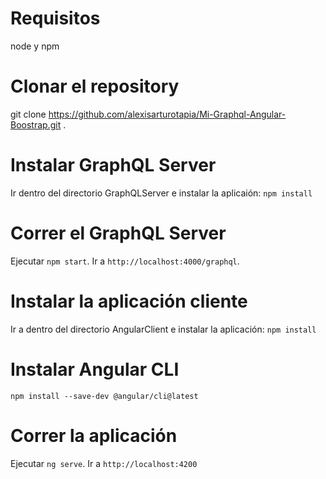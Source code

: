 # Requisitos

node y npm

# Clonar el repository

git clone https://github.com/alexisarturotapia/Mi-Graphql-Angular-Boostrap.git .

# Instalar GraphQL Server

Ir dentro del directorio GraphQLServer e instalar la aplicaión: `npm install`

# Correr el GraphQL Server
Ejecutar `npm start`. Ir a  `http://localhost:4000/graphql`.

# Instalar la aplicación cliente

Ir a dentro del directorio AngularClient e instalar la aplicación: `npm install`

# Instalar Angular CLI
`npm install --save-dev @angular/cli@latest`

# Correr la aplicación
Ejecutar `ng serve`. Ir a `http://localhost:4200`
